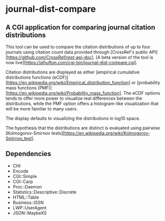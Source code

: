 # journal-dist-compare
## A CGI application for comparing journal citation distributions
This tool can be used to compare the citation distributions of up to four journals using citation count data provided through [CrossRef's public API][https://github.com/CrossRef/rest-api-doc]. [A beta version of the tool is now live][https://alhufton.com/cgi-bin/journal-dist-compare.cgi].

Citation distributions are displayed as either [empirical cumulative distributions functions (eCDF)][https://en.wikipedia.org/wiki/Empirical_distribution_function] or [probability mass functions (PMF)][https://en.wikipedia.org/wiki/Probability_mass_function]. The eCDF options tends to offer more power to visualize real differences between the distributions, while the PMF option offers a histogram-like visualization that will be more familiar to many users. 

The display defaults to visualizing the distributions in log10 space.  

The hypothesis that the distributions are distinct is evaluated using pairwise [Kolmogorov-Smirnov tests][https://en.wikipedia.org/wiki/Kolmogorov-Smirnov_test].

## Dependencies
- CHI
- Encode
- CGI::Simple
- CGI::Carp
- Proc::Daemon
- Statistics::Descriptive::Discrete
- HTML::Table
- Business::ISSN
- LWP::UserAgent
- JSON::MaybeXS


